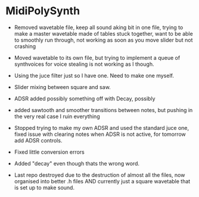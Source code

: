 # MidiPolySynth

- Removed wavetable file, keep all sound aking bit in one file, trying to make a master wavetable made of tables stuck together, want to be able to smoothly run through, not working as soon as you move slider but not crashing

- Moved wavetable to its own file, but trying to implement a queue of synthvoices for voice stealing is not working as I though.

- Using the juce filter just so I have one. Need to make one myself. 

- Slider mixing between square and saw.

- ADSR added possibly something off with Decay, possibly

- added sawtooth and smoother transitions between notes, but pushing in the very real case I ruin everything 

- Stopped trying to make my own ADSR and used the standard juce one, fixed issue with clearing notes when ADSR is not active, for tomorrow add ADSR controls. 

- Fixed little conversion errors

- Added "decay" even though thats the wrong word.

- Last repo destroyed due to the destruction of almost all the files, now organised into better .h files AND currently just a square wavetable that is set up to make 
sound.
